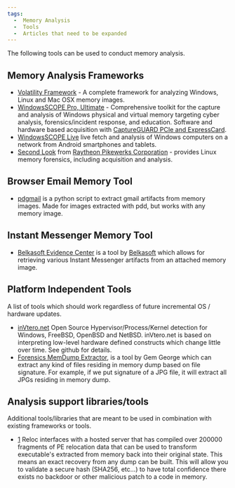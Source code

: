 ```yaml
---
tags:
  -  Memory Analysis 
  -  Tools 
  -  Articles that need to be expanded
---
```

The following tools can be used to conduct memory analysis.

## Memory Analysis Frameworks

- [Volatility Framework](volatility_framework.md) - A complete
  framework for analyzing Windows, Linux and Mac OSX memory images.
- [WindowsSCOPE Pro, Ultimate](http://www.windowsscope.com) -
  Comprehensive toolkit for the capture and analysis of Windows physical
  and virtual memory targeting cyber analysis, forensics/incident
  response, and education. Software and hardware based acquisition with
  [CaptureGUARD PCIe and
  ExpressCard](http://www.windowsscope.com/index.php?option=com_virtuemart&Itemid=34).
- [WindowsSCOPE Live](http://www.windowsscope.com) live fetch and
  analysis of Windows computers on a network from Android smartphones
  and tablets.
- [Second Look](second_look.md) from [Raytheon Pikewerks
  Corporation](http://www.pikewerks.com) - provides Linux memory
  forensics, including acquisition and analysis.

## Browser Email Memory Tool

- [pdgmail](http://www.jeffbryner.com/code/pdgmail) is a python script
  to extract gmail artifacts from memory images. Made for images
  extracted with pdd, but works with any memory image.

## Instant Messenger Memory Tool

- [Belkasoft Evidence Center](http://belkasoft.com) is a tool by
  [Belkasoft](belkasoft.md) which allows for retrieving various
  Instant Messenger artifacts from an attached memory image.

## Platform Independent Tools

A list of tools which should work regardless of future incremental OS /
hardware updates.

- [inVtero.net](https://github.com/ShaneK2/inVtero.net) Open Source
  Hypervisor/Process/Kernel detection for Windows, FreeBSD, OpenBSD and
  NetBSD. inVtero.net is based on interpreting low-level hardware
  defined constructs which change little over time. See github for
  details.
- [Forensics MemDump
  Extractor](http://www.techipick.com/forensics-memdump-extractor), is a
  tool by Gem George which can extract any kind of files residing in
  memory dump based on file signature. For example, if we put signature
  of a JPG file, it will extract all JPGs residing in memory dump.

## Analysis support libraries/tools

Additional tools/libraries that are meant to be used in combination with
existing frameworks or tools.

- [1](https://github.com/ShaneK2/Reloc) Reloc interfaces with a hosted
  server that has compiled over 200000 fragments of PE relocation data
  that can be used to transform executable's extracted from memory back
  into their original state. This means an exact recovery from any dump
  can be built. This will allow you to validate a secure hash (SHA256,
  etc...) to have total confidence there exists no backdoor or other
  malicious patch to a code in memory.